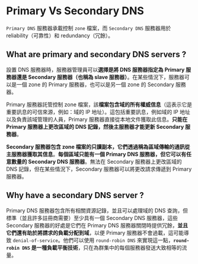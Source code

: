 # Primary Vs Secondary DNS
`Primary DNS` 服務器承載控制 `zone` 檔案，而 `Secondary DNS` 服務器用於 reliability（可靠性）和 redundancy（冗餘）。
## What are primary and secondary DNS servers ?
設置 DNS 服務器時，服務器管理員可以**選擇是將 DNS 服務器指定為 Primary 服務器還是 Secondary 服務器（也稱為 slave 服務器）**。在某些情況下，服務器可以是一個 zone 的 Primary 服務器，也可以是另一個 zone 的 Secondary 服務器。

Primary 服務器託管控制 zone 檔案，該**檔案包含域的所有權威信息**（這表示它是重要訊息的可信來源，例如：域的 IP 地址）。這包括重要訊息，例如域的 IP 地址以及負責該域管理的人員，Primary 服務器直接從本地文件獲取此信息。**只能在 Primary 服務器上更改區域的 DNS 記錄，然後主服務器才能更新 Secondary 服務器**。

**Secondary 服務器包含 zone 檔案的只讀副本，它們透過稱為區域傳輸的通訊從主服務器獲取其信息**。**每個區域只能有一個 Primary DNS 服務器，但它可以有任意數量的 Secondary DNS 服務器**。無法在 Secondary 服務器上更改區域的 DNS 記錄，但在某些情況下，Secondary 服務器可以將更改請求傳遞到 Primary 服務器。

## Why have a secondary DNS server ?
Primary DNS 服務器包含所有相關資源記錄，並且可以處理域的 DNS 查詢，但標準（並且許多註冊商需要）至少具有一個 Secondary DNS 服務器，這些 Secondary 服務器的好處是它們在 Primary DNS 服務器關閉時提供冗餘，**並且它們還有助於將請求的負載分配到域**，以便 Primary 服務器不會過載，這可能導致 `denial-of-service`。他們可以使用 `round-robin DNS` 來實現這一點，**`round-robin DNS` 是一種負載平衡技術**，只在為群集中的每個服務器發送大致相等的流量。